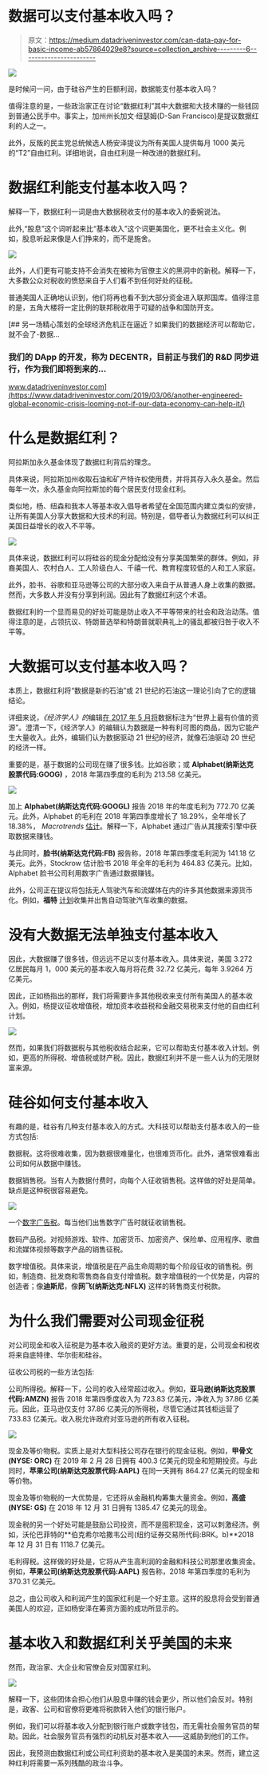 # 数据可以支付基本收入吗？

> 原文：<https://medium.datadriveninvestor.com/can-data-pay-for-basic-income-ab57864029e8?source=collection_archive---------6----------------------->

[![](img/34c4bcd5a25d5d9b38b495cccfa21a58.png)](http://www.track.datadriveninvestor.com/1B9E)

是时候问一问，由于硅谷产生的巨额利润，数据能支付基本收入吗？

值得注意的是，一些政治家正在讨论“数据红利”其中大数据和大技术赚的一些钱回到普通公民手中。事实上，加州州长加文·纽瑟姆(D-San Francisco)是提议数据红利的人之一。

此外，反叛的民主党总统候选人杨安泽提议为所有美国人提供每月 1000 美元的“T2”自由红利。详细地说，自由红利是一种改进的数据红利。

# **数据红利能支付基本收入吗？**

解释一下，数据红利一词是由大数据税收支付的基本收入的委婉说法。

此外,“股息”这个词听起来比“基本收入”这个词更美国化，更不社会主义化。例如，股息听起来像是人们挣来的，而不是施舍。

![](img/7ab37d702d0b1f3368b417236a70f1bc.png)

此外，人们更有可能支持不会消失在被称为官僚主义的黑洞中的新税。解释一下，大多数公众对税收的愤怒来自于人们看不到任何好处的征税。

普通美国人正确地认识到，他们将再也看不到大部分资金进入联邦国库。值得注意的是，五角大楼将一定比例的联邦税收用于可疑的战争和国防开支。

[](https://www.datadriveninvestor.com/2019/03/06/another-engineered-global-economic-crisis-looming-not-if-our-data-economy-can-help-it/) [## 另一场精心策划的全球经济危机正在逼近？如果我们的数据经济可以帮助它，就不会了-数据…

### 我们的 DApp 的开发，称为 DECENTR，目前正与我们的 R&D 同步进行，作为我们即将到来的…

www.datadriveninvestor.com](https://www.datadriveninvestor.com/2019/03/06/another-engineered-global-economic-crisis-looming-not-if-our-data-economy-can-help-it/) 

# **什么是数据红利？**

阿拉斯加永久基金体现了数据红利背后的理念。

具体来说，阿拉斯加州收取石油和矿产特许权使用费，并将其存入永久基金。然后每年一次，永久基金向阿拉斯加的每个居民支付现金红利。

类似地，杨、纽森和我本人等基本收入倡导者希望在全国范围内建立类似的安排，让所有美国人分享大数据和大技术的利润。特别是，倡导者认为数据红利可以纠正美国日益增长的收入不平等。

![](img/a7caeb7a4004c8d40f316d82fae11233.png)

具体来说，数据红利可以将硅谷的现金分配给没有分享美国繁荣的群体。例如，非裔美国人、农村白人、工人阶级白人、千禧一代、教育程度较低的人和工人家庭。

此外，脸书、谷歌和亚马逊等公司的大部分收入来自于从普通人身上收集的数据。然而，大多数人并没有分享到利润。因此有了数据红利这个术语。

数据红利的一个显而易见的好处可能是防止收入不平等带来的社会和政治动荡。值得注意的是，占领抗议、特朗普选举和特朗普就职典礼上的骚乱都被归咎于收入不平等。

# **大数据可以支付基本收入吗？**

本质上，数据红利将“数据是新的石油”或 21 世纪的石油这一理论引向了它的逻辑结论。

详细来说，*《经济学人》的*编辑[在 2017 年 5 月将](https://www.economist.com/leaders/2017/05/06/the-worlds-most-valuable-resource-is-no-longer-oil-but-data)数据标注为“世界上最有价值的资源”。澄清一下，《经济学人》的编辑认为数据是一种有利可图的商品，因为它能产生大量收入。此外，编辑们认为数据驱动 21 世纪的经济，就像石油驱动 20 世纪的经济一样。

重要的是，基于数据的公司现在赚了很多钱。比如谷歌；或 **Alphabet(纳斯达克股票代码:GOOG)** ，2018 年第四季度的毛利为 213.58 亿美元。

![](img/12309a750dab872431ff9d0b7fcd3164.png)

加上 **Alphabet(纳斯达克代码:GOOGL)** 报告 2018 年的年度毛利为 772.70 亿美元。此外，Alphabet 的毛利在 2018 年第四季度增长了 18.29%，全年增长了 18.38%， *Macrotrends* [估计](https://www.macrotrends.net/stocks/charts/GOOG/alphabet/gross-profit)。解释一下，Alphabet 通过广告从其搜索引擎中获取数据来赚钱。

与此同时，**脸书(纳斯达克代码:FB)** 报告称，2018 年第四季度毛利润为 141.18 亿美元。此外，Stockrow 估计脸书 2018 年全年的毛利为 464.83 亿美元。比如，Alphabet 脸书公司利用数字广告通过数据赚钱。

此外，公司正在提议将包括无人驾驶汽车和流媒体在内的许多其他数据来源货币化。例如，**福特** [计划](https://marketmadhouse.com/will-ford-motor-f-make-money-from-self-driving-cars/)收集并出售自动驾驶汽车收集的数据。

# **没有大数据无法单独支付基本收入**

因此，大数据赚了很多钱，但远远不足以支付基本收入。具体来说，美国 3.272 亿居民每月 1，000 美元的基本收入每月将花费 32.72 亿美元，每年 3.9264 万亿美元。

因此，正如杨指出的那样，我们将需要许多其他税收来支付所有美国人的基本收入。例如，杨提议征收增值税，增加资本收益税和金融交易税来支付他的自由红利计划。

![](img/f431a076a03ee3118c48b6a2e9429ea1.png)

然而，如果我们将数据税与其他税收结合起来，它可以帮助支付基本收入计划。例如，更高的所得税、增值税或财产税。因此，数据红利并不是一些人认为的无限财富来源。

# **硅谷如何支付基本收入**

有趣的是，硅谷有几种支付基本收入的方式。大科技可以帮助支付基本收入的一些方式包括:

数据税。这将很难收集，因为数据很难量化，也很难货币化。此外，通常很难看出公司如何从数据中赚钱。

数据销售税。当有人为数据付费时，向每个人征收销售税。这样做的好处是简单。缺点是这种税很容易避免。

![](img/3ab55d4da59f5b73ad5644f6c17e6da8.png)

一个[数字广告税](https://marketmadhouse.com/tax-data-advertising-fund-basic-income/)。每当他们出售数字广告时就征收销售税。

数码产品税。对视频游戏、软件、加密货币、加密资产、保险单、应用程序、歌曲和流媒体视频等数字产品的销售征税。

数字增值税。具体来说，增值税是在产品生命周期的每个阶段征收的销售税。例如，制造商、批发商和零售商各自支付增值税。数字增值税的一个优势是，内容的创造者；像**迪斯尼**，像**网飞(纳斯达克:NFLX)** 这样的转售商支付税款。

# **为什么我们需要对公司现金征税**

对公司现金和收入征税是为基本收入融资的更好方法。重要的是，公司现金和税收将来自底特律、华尔街和硅谷。

征收公司税的一些方法包括:

公司所得税。解释一下，公司的收入经常超过收入。例如，**亚马逊(纳斯达克股票代码:AMZN)** 报告 2018 年第四季度收入为 723.83 亿美元，净收入为 37.86 亿美元。因此，亚马逊仅支付 37.86 亿美元的所得税，尽管它通过其钱柜运营了 733.83 亿美元。收入税允许政府对亚马逊的所有收入征税。

![](img/10d5633ec1955343c565a695dc67e9e3.png)

现金及等价物税。实质上是对大型科技公司存在银行的现金征税。例如，**甲骨文(NYSE: ORC)** 在 2019 年 2 月 28 日拥有 400.3 亿美元的现金和短期投资。与此同时，**苹果公司(纳斯达克股票代码:AAPL)** 在同一天拥有 864.27 亿美元的现金和等价物。

现金及等价物税的一大优势是，它还将从金融机构筹集大量资金。例如，**高盛(NYSE: GS)** 在 2018 年 12 月 31 日拥有 1385.47 亿美元的现金。

现金税的另一个好处可能是鼓励公司投资，而不是囤积现金，这可以刺激经济。例如，沃伦巴菲特的**伯克希尔哈撒韦公司(纽约证券交易所代码:BRK。b)**2018 年 12 月 31 日有 1118.7 亿美元。

毛利得税。这样做的好处是，它将从产生高利润的金融和科技公司那里收集资金。例如，**苹果公司(纳斯达克股票代码:AAPL)** 报告称，2018 年第四季度的毛利为 370.31 亿美元。

总之，由公司收入和利润产生的国家红利是一个好主意。这样的股息将会受到普通美国人的欢迎，正如杨安泽在筹资方面的成功所显示的。

# **基本收入和数据红利关乎美国的未来**

然而，政治家、大企业和官僚会反对国家红利。

![](img/96a5a51d4a8b6851bf4083a2fc0e5057.png)

解释一下，这些团体会担心他们从股息中赚的钱会更少，所以他们会反对。特别是，政客、公司和官僚将更难将税款转入他们的银行账户。

例如，我们可以将基本收入分配到银行账户或数字钱包，而无需社会服务官员的帮助。因此，社会服务官员有强烈的动机反对基本收入——这威胁到他们的工作。

因此，我预测由数据红利或公司红利资助的基本收入是美国的未来。然而，建立这种红利将需要一系列残酷的政治斗争。